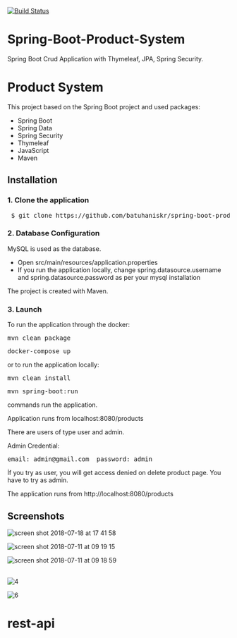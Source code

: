 [![Build Status](https://travis-ci.org/batuhaniskr/spring-boot-product-system.svg?branch=master)](https://travis-ci.org/batuhaniskr/spring-boot-product-system)
# Spring-Boot-Product-System

 Spring Boot Crud Application with Thymeleaf, JPA, Spring Security. 
 
# Product System

This project based on the Spring Boot project and used packages:

<ul>
<li>Spring Boot</li>
<li>Spring Data</li>
 <li>Spring Security</li>
<li>Thymeleaf</li>
<li>JavaScript</li>
<li>Maven</li>
</ul>

## Installation

### 1. Clone the application

<pre> $ git clone https://github.com/batuhaniskr/spring-boot-product-automation.git </pre>

### 2. Database Configuration

MySQL is used as the database.
<ul>
<li> Open src/main/resources/application.properties </li>
<li> If you run the application locally, change spring.datasource.username and spring.datasource.password as per your mysql installation</li>
</ul>
The project is created with Maven.

### 3. Launch

To run the application through the docker:

<pre>mvn clean package</pre>

<pre>docker-compose up</pre>

or to run the application locally:

<pre>mvn clean install</pre>

<pre>mvn spring-boot:run</pre>

commands run the application.

Application runs from localhost:8080/products

There are users of type user and admin.

Admin Credential: 
<pre>email: admin@gmail.com  password: admin</pre>

İf you try as user, you will get access denied on delete product page. You have to try as admin.

The application runs from http://localhost:8080/products

## Screenshots

![screen shot 2018-07-18 at 17 41 58](https://user-images.githubusercontent.com/17202632/42925021-56c95f9e-8b35-11e8-8c83-c15dfeb79e62.png)
<br>

![screen shot 2018-07-11 at 09 19 15](https://user-images.githubusercontent.com/17202632/42553996-cba19d54-84eb-11e8-8538-249de1b23cf0.png)
<br/>

![screen shot 2018-07-11 at 09 18 59](https://user-images.githubusercontent.com/17202632/42553933-9f32c144-84eb-11e8-8cd3-3cec10c94354.png)
<br/><br/>

![4](https://user-images.githubusercontent.com/17202632/42084457-614bbca4-7b96-11e8-9303-f5f12572e68f.png)

![6](https://user-images.githubusercontent.com/17202632/42167116-b127082e-7e15-11e8-8cb2-a8b3ddedde89.png)
# rest-api

